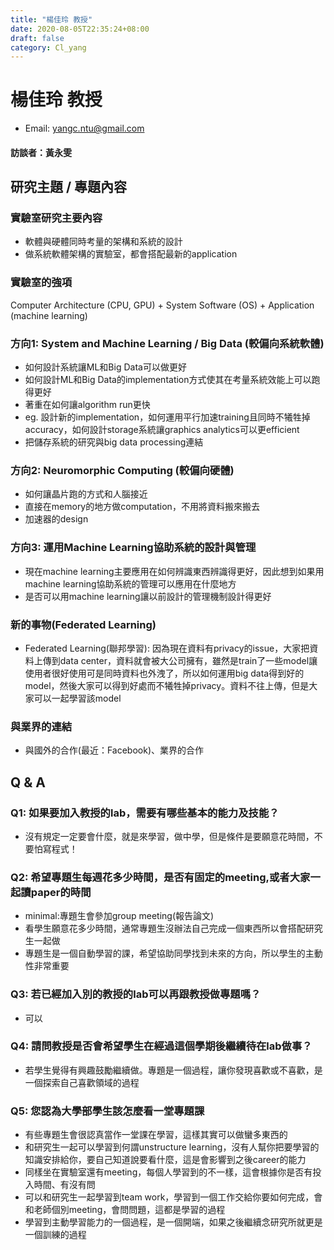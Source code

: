 ```yaml
---
title: "楊佳玲 教授"
date: 2020-08-05T22:35:24+08:00
draft: false
category: Cl_yang
---
```


# 楊佳玲 教授
* Email: yangc.ntu@gmail.com 
#### 訪談者：黃永雯

## 研究主題 / 專題內容
### 實驗室研究主要內容
* 軟體與硬體同時考量的架構和系統的設計
* 做系統軟體架構的實驗室，都會搭配最新的application
### 實驗室的強項
Computer Architecture (CPU, GPU) + System Software (OS) + Application (machine learning)
### 方向1: System and Machine Learning / Big Data (較偏向系統軟體)
* 如何設計系統讓ML和Big Data可以做更好
* 如何設計ML和Big Data的implementation方式使其在考量系統效能上可以跑得更好
* 著重在如何讓algorithm run更快
* eg. 設計新的implementation，如何運用平行加速training且同時不犧牲掉accuracy，如何設計storage系統讓graphics analytics可以更efficient
* 把儲存系統的研究與big data processing連結
### 方向2: Neuromorphic Computing (較偏向硬體)
* 如何讓晶片跑的方式和人腦接近
* 直接在memory的地方做computation，不用將資料搬來搬去
* 加速器的design
### 方向3: 運用Machine Learning協助系統的設計與管理
* 現在machine learning主要應用在如何辨識東西辨識得更好，因此想到如果用machine learning協助系統的管理可以應用在什麼地方
* 是否可以用machine learning讓以前設計的管理機制設計得更好
### 新的事物(Federated Learning)
* Federated Learning(聯邦學習): 因為現在資料有privacy的issue，大家把資料上傳到data center，資料就會被大公司擁有，雖然是train了一些model讓使用者很好使用可是同時資料也外洩了，所以如何運用big data得到好的model，然後大家可以得到好處而不犧牲掉privacy。資料不往上傳，但是大家可以一起學習該model
### 與業界的連結
* 與國外的合作(最近：Facebook)、業界的合作
## Q & A
### Q1: 如果要加入教授的lab，需要有哪些基本的能力及技能？
* 沒有規定一定要會什麼，就是來學習，做中學，但是條件是要願意花時間，不要怕寫程式！
### Q2: 希望專題生每週花多少時間，是否有固定的meeting,或者大家一起讀paper的時間
* minimal:專題生會參加group meeting(報告論文)
* 看學生願意花多少時間，通常專題生沒辦法自己完成一個東西所以會搭配研究生一起做
* 專題生是一個自動學習的課，希望協助同學找到未來的方向，所以學生的主動性非常重要
### Q3: 若已經加入別的教授的lab可以再跟教授做專題嗎？
* 可以
### Q4: 請問教授是否會希望學生在經過這個學期後繼續待在lab做事？
* 若學生覺得有興趣鼓勵繼續做。專題是一個過程，讓你發現喜歡或不喜歡，是一個探索自己喜歡領域的過程
### Q5: 您認為大學部學生該怎麼看一堂專題課
* 有些專題生會很認真當作一堂課在學習，這樣其實可以做蠻多東西的
* 和研究生一起可以學習到何謂unstructure learning，沒有人幫你把要學習的知識安排給你，要自己知道說要看什麼，這是會影響到之後career的能力
* 同樣坐在實驗室還有meeting，每個人學習到的不一樣，這會根據你是否有投入時間、有沒有問
* 可以和研究生一起學習到team work，學習到一個工作交給你要如何完成，會和老師個別meeting，會問問題，這都是學習的過程
* 學習到主動學習能力的一個過程，是一個開端，如果之後繼續念研究所就更是一個訓練的過程